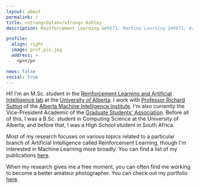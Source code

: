 ```yaml
---
layout: about
permalink: /
title: <strong>Dylan</strong> Ashley
description: Reinforcement Learning &#9671; Machine Learning &#9671; Artificial Intelligence

profile:
  align: right
  image: prof_pic.jpg
  address: >
    <p></p>

news: false
social: true
---
```


Hi! I'm an M.Sc. student in the [Reinforcement Learning and Artificial Intelligence lab](http://rlai.ualberta.ca) at the [University of Alberta](https://www.ualberta.ca/index.html). I work with [Professor Richard Sutton](http://www.incompleteideas.net) of the [Alberta Machine Intelligence Institute](https://www.amii.ca). I'm also currently the Vice-President Academic of the [Graduate Students' Association](https://www.ualberta.ca/graduate-students-association). Before all of this, I was a B.Sc. student in Computing Science at the University of Alberta, and before that, I was a High School student in South Africa.

Most of my research focuses on various topics related to a particular branch of Artificial Intelligence called Reinforcement Learning, though I'm interested in Machine Learning more broadly. You can find a list of my publications [here](research).

When my research gives me a free moment, you can often find me working to become a better amateur photographer. You can check out my portfolio [here](https://adobe.ly/2GorElp).
